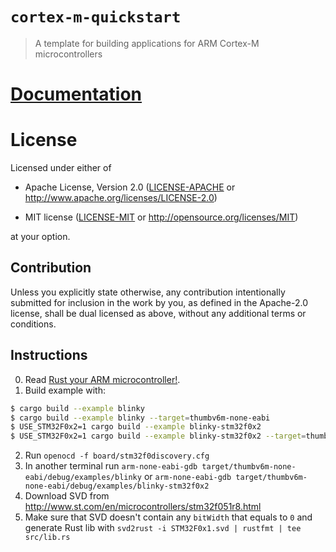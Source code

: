 # `cortex-m-quickstart`

> A template for building applications for ARM Cortex-M microcontrollers

# [Documentation](https://docs.rs/cortex-m-quickstart)

# License

Licensed under either of

- Apache License, Version 2.0 ([LICENSE-APACHE](LICENSE-APACHE) or
  http://www.apache.org/licenses/LICENSE-2.0)

- MIT license ([LICENSE-MIT](LICENSE-MIT) or http://opensource.org/licenses/MIT)

at your option.

## Contribution

Unless you explicitly state otherwise, any contribution intentionally submitted
for inclusion in the work by you, as defined in the Apache-2.0 license, shall be
dual licensed as above, without any additional terms or conditions.


## Instructions

0. Read [Rust your ARM microcontroller!](http://blog.japaric.io/quickstart/).
1. Build example with:
```bash
$ cargo build --example blinky
$ cargo build --example blinky --target=thumbv6m-none-eabi
$ USE_STM32F0x2=1 cargo build --example blinky-stm32f0x2
$ USE_STM32F0x2=1 cargo build --example blinky-stm32f0x2 --target=thumbv6m-none-eabi
```
2. Run `openocd -f board/stm32f0discovery.cfg`
3. In another terminal run `arm-none-eabi-gdb target/thumbv6m-none-eabi/debug/examples/blinky` or `arm-none-eabi-gdb target/thumbv6m-none-eabi/debug/examples/blinky-stm32f0x2`
4. Download SVD from http://www.st.com/en/microcontrollers/stm32f051r8.html
5. Make sure that SVD doesn't contain any `bitWidth` that equals to `0` and generate
Rust lib with `svd2rust -i STM32F0x1.svd | rustfmt | tee src/lib.rs`

